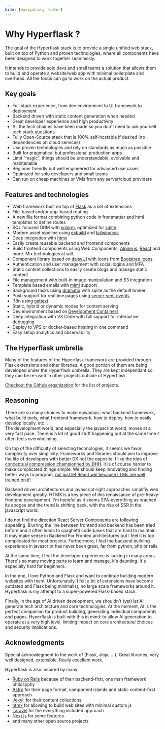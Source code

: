 ```yaml
---
hide: [navigation, footer]
---
```

# Why Hyperflask ?

The goal of the Hyperflask stack is to provide a single unified web stack, built on top of Python and proven technologies, where all components have been designed to work together seamlessly.

It intends to provide solo devs and small teams a solution that allows them to build and operate a website/web app with minimal boilerplate and overhead. All the focus can go to work on the actual product.

## Key goals

 - Full stack experience, from dev environment to UI framework to deployment
 - Backend driven with static content generation when needed
 - Great developer experience and high productivity
 - All the tech choices have been made so you don't need to ask yourself tech stack questions
 - Fully Open-Source stack that is 100% self-hostable if desired (no dependencies on cloud services)
 - Use proven technologies and rely on standards as much as possible
 - Built for pragmatical but professional production apps
 - Limit "magic", things should be understandable, evolvable and maintanable
 - Beginner friendly but well engineered for advanced use cases
 - Optimized for solo developers and small teams
 - Can run on cheap machines or VMs from any server/cloud providers

## Features and technologies

 - Web framework built on top of [Flask](https://flask.palletsprojects.com) as a set of extensions
 - File-based and/or app-based routing
 - A new file format combining python code in frontmatter and html templates to define routes
 - SQL focused ORM with [sqlorm](https://github.com/hyperflask/sqlorm), optimized for [sqlite](https://www.sqlite.org/)
 - Modern asset pipeline using [esbuild](https://esbuild.github.io/) and [tailwindcss](https://tailwindcss.com/)
 - Deep integration with [htmx](https://htmx.org/)
 - Easily create reusable backend and frontend components
 - Build frontend components using Web Components, [Alpine.js](https://alpinejs.dev/), [React](https://react.dev) and more. Mix technologies at will.
 - Component library based on [daisyUI](https://daisyui.com/) with icons from [Bootstrap Icons](https://icons.getbootstrap.com/)
 - Authentication and user management with social logins and MFA
 - Static content collections to easily create blogs and manage static content
 - File management with built-in image manipulation and S3 integration
 - Template based emails with [mjml](https://mjml.io) support
 - Background tasks using [dramatiq](https://dramatiq.io/) with sqlite as the default broker
 - Push support for realtime pages using [server-sent events](https://developer.mozilla.org/en-US/docs/Web/API/Server-sent_events)
 - I18n using [gettext](https://www.gnu.org/software/gettext/)
 - Static, hybrid or dynamic modes for content serving
 - Dev environment based on [Development Containers](https://containers.dev/)
 - Deep integration with VS Code with full support for interactive debugging
 - Deploy to VPS or docker-based hosting in one command
 - Easy setup analytics and observability

## The Hyperflask umbrella

Many of the features of the Hyperflask framework are provided through Flask extensions and other libraries. A good portion of them are being developed under the Hyperflask umbrella. They are kept independant so they can be re-used in other projects outside of Hyperflask.

[Checkout the Github organization](https://github.com/hyperflask) for the list of projects.

## Reasoning

There are so many choices to make nowadays: what backend framework, what build tools, what frontend framework, how to deploy, how to easily develop locally, etc...  
The development world, and especially the javascript world, moves at a very fast pace. There is a lot of good stuff happening but at the same time it often feels overwhelming.

On top of the difficulty of selecting technologies, it seems we favor complexity over simplicity. Frameworks and libraries should aim to improve the life of developers with better DX not the opposite. I like the idea of [conceptual compression championned by DHH](https://www.youtube.com/watch?v=zKyv-IGvgGE&t=1037s). It is of course harder to make complicated things simple. We should keep innovating and finding better ways to program, [not just let React win because LLMs are well trained on it](https://www.youtube.com/watch?v=P1FLEnKZTAE)!

Backend driven architectures and javascript-light approaches simplifiy web development greatly. HTMX is a key piece of this renaissance of pre-heavy-frontend development. I'm hopeful as it seems SPA-everything as reached its apogee and the trend is shifting back, with the rise of SSR in the javascript world.

I do not find the direction React Server Components are following appealing. Blurring the line between frontend and backend has been tried before and it often leads to spaghetti code bases that are hard to maintain. It may make sense in Backend For Fronted architectures but I feel it is too complicated for most projects. Furthermore, I feel the backend building experience in javascript has never been great, far from python, php or rails.

At the same time, I feel the developer experience is lacking in many areas. There's so many moving parts to learn and manage, it's daunting. It's especially hard for beginners.

In the end, I love Python and Flask and want to continue building modern websites with them. Unfortunately, I felt a lot of extensions have become outdated and Flask being minimalist, no large scale frameworks around it. Hyperflask is my attempt to a super-powered Flask-based stack.

Finally, in the age of AI driven development, we shouldn't (yet) let AI generate tech architecture and core technologies. At the moment, AI is the perfect companion for product building, generating individual components and pages. Hyperflask is built with this in mind: to allow AI generation to operate at a very high level, limiting impact on core architectural choices and security implications.

## Acknowledgments

Special acknowlegment to the work of []() (Flask, Jinja, ...). Great libraries, very well designed, extensible. Really excellent work.

Hyperflask is also inspired by many:

 - [Ruby on Rails](https://rubyonrails.org/) because of their backend-first, one man framework philosophy
 - [Astro](https://astro.build) for their page format, component islands and static content-first approach
 - [Jekyll](https://jekyllrb.com) for their content collections
 - [htmx](https://htmx.org/) for allowing to build web sites with minimal custom js
 - [Laravel](https://laravel.com/) for the everything included approach
 - [Next.js](https://nextjs.org/) for some features
 - and many other open source projects
